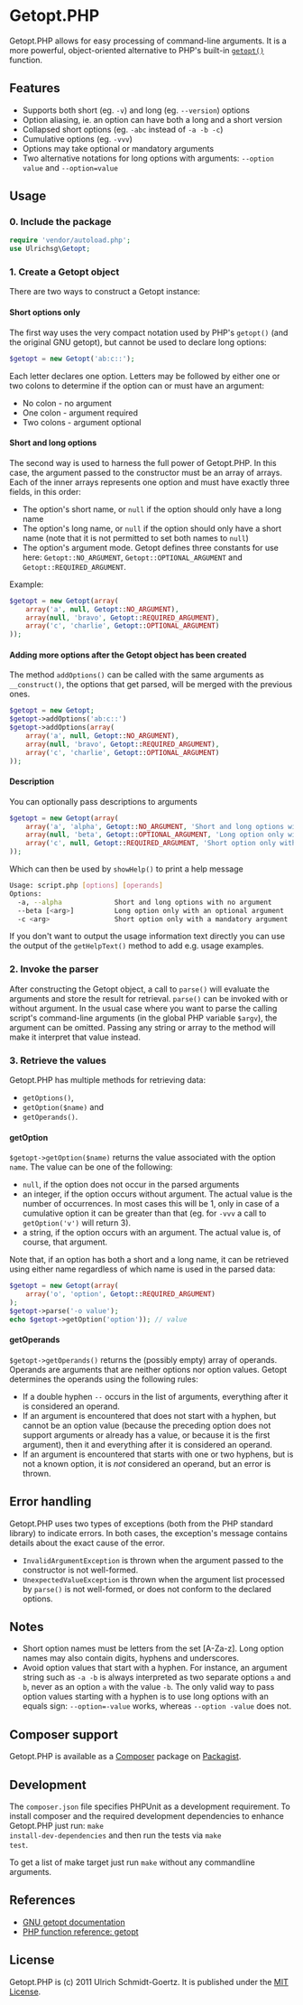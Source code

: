 Getopt.PHP
==========

Getopt.PHP allows for easy processing of command-line arguments. It is a more powerful, object-oriented
alternative to PHP's built-in [`getopt()`](http://php.net/manual/en/function.getopt.php) function.


Features
--------

* Supports both short (eg. `-v`) and long (eg. `--version`) options
* Option aliasing, ie. an option can have both a long and a short version
* Collapsed short options (eg. `-abc` instead of `-a -b -c`)
* Cumulative options (eg. `-vvv`)
* Options may take optional or mandatory arguments
* Two alternative notations for long options with arguments: `--option value` and `--option=value`


Usage
-----
### 0. Include the package

```php
require 'vendor/autoload.php';
use Ulrichsg\Getopt;
```
### 1. Create a Getopt object

There are two ways to construct a Getopt instance:

#### Short options only

The first way uses the very compact notation used by PHP's `getopt()` (and the original GNU getopt),
but cannot be used to declare long options:
```php
$getopt = new Getopt('ab:c::');
```
Each letter declares one option. Letters may be followed by either one or two colons to determine
if the option can or must have an argument:

* No colon - no argument
* One colon - argument required
* Two colons - argument optional

#### Short and long options

The second way is used to harness the full power of Getopt.PHP. In this case, the argument passed to
the constructor must be an array of arrays. Each of the inner arrays represents one option and must
have exactly three fields, in this order:

* The option's short name, or `null` if the option should only have a long name
* The option's long name, or `null` if the option should only have a short name (note that it is not
  permitted to set both names to `null`)
* The option's argument mode. Getopt defines three constants for use here: `Getopt::NO_ARGUMENT`,
  `Getopt::OPTIONAL_ARGUMENT` and `Getopt::REQUIRED_ARGUMENT`.

Example:

```php
$getopt = new Getopt(array(
    array('a', null, Getopt::NO_ARGUMENT),
    array(null, 'bravo', Getopt::REQUIRED_ARGUMENT),
    array('c', 'charlie', Getopt::OPTIONAL_ARGUMENT)
));
```

#### Adding more options after the Getopt object has been created

The method `addOptions()` can be called with the same arguments as `__construct()`, the options that
get parsed, will be merged with the previous ones.

```php
$getopt = new Getopt;
$getopt->addOptions('ab:c::')
$getopt->addOptions(array(
    array('a', null, Getopt::NO_ARGUMENT),
    array(null, 'bravo', Getopt::REQUIRED_ARGUMENT),
    array('c', 'charlie', Getopt::OPTIONAL_ARGUMENT)
));
```

#### Description

You can optionally pass descriptions to arguments

```php
$getopt = new Getopt(array(
	array('a', 'alpha', Getopt::NO_ARGUMENT, 'Short and long options with no argument'),
	array(null, 'beta', Getopt::OPTIONAL_ARGUMENT, 'Long option only with an optional argument'),
	array('c', null, Getopt::REQUIRED_ARGUMENT, 'Short option only with a mandatory argument')
));
```

Which can then be used by `showHelp()` to print a help message

```bash
Usage: script.php [options] [operands]
Options:
  -a, --alpha             Short and long options with no argument
  --beta [<arg>]          Long option only with an optional argument
  -c <arg>                Short option only with a mandatory argument
```

If you don't want to output the usage information text directly you can use the output of the
`getHelpText()` method to add e.g. usage examples.

### 2. Invoke the parser

After constructing the Getopt object, a call to `parse()` will evaluate the arguments and store the
result for retrieval. `parse()` can be invoked with or without argument. In the usual case where you
want to parse the calling script's command-line arguments (in the global PHP variable `$argv`), the
argument can be omitted. Passing any string or array to the method will make it interpret that
value instead.

### 3. Retrieve the values

Getopt.PHP has multiple methods for retrieving data:

* `getOptions()`,
* `getOption($name)` and
* `getOperands()`.

#### getOption

`$getopt->getOption($name)` returns the value associated with the option `name`. The value can be
one of the following:

* `null`, if the option does not occur in the parsed arguments
* an integer, if the option occurs without argument. The actual value is the number of occurrences.
  In most cases this will be 1, only in case of a cumulative option it can be greater than that (eg.
  for `-vvv` a call to `getOption('v')` will return 3).
* a string, if the option occurs with an argument. The actual value is, of course, that argument.

Note that, if an option has both a short and a long name, it can be retrieved using either name
regardless of which name is used in the parsed data:

```php
$getopt = new Getopt(array(
    array('o', 'option', Getopt::REQUIRED_ARGUMENT)
);
$getopt->parse('-o value');
echo $getopt->getOption('option')); // value
```

#### getOperands

`$getopt->getOperands()` returns the (possibly empty) array of operands. Operands are arguments that
are neither options nor option values. Getopt determines the operands using the following rules:

* If a double hyphen `--` occurs in the list of arguments, everything after it is considered an
  operand.
* If an argument is encountered that does not start with a hyphen, but cannot be an option value
  (because the preceding option does not support arguments or already has a value, or because it
  is the first argument), then it and everything after it is considered an operand.
* If an argument is encountered that starts with one or two hyphens, but is not a known option,
  it is *not* considered an operand, but an error is thrown.


Error handling
--------------

Getopt.PHP uses two types of exceptions (both from the PHP standard library) to indicate errors.
In both cases, the exception's message contains details about the exact cause of the error.

* `InvalidArgumentException` is thrown when the argument passed to the constructor is not well-formed.
* `UnexpectedValueException` is thrown when the argument list processed by `parse()` is not
  well-formed, or does not conform to the declared options.


Notes
-----

* Short option names must be letters from the set [A-Za-z]. Long option names may also contain
  digits, hyphens and underscores.
* Avoid option values that start with a hyphen. For instance, an argument string such as `-a -b`
  is always interpreted as two separate options `a` and `b`, never as an option `a` with the value
  `-b`. The only valid way to pass option values starting with a hyphen is to use long options with
  an equals sign: `--option=-value` works, whereas `--option -value` does not.


Composer support
----------------

Getopt.PHP is available as a [Composer](https://github.com/composer/composer) package on
[Packagist](http://packagist.org/packages/ulrichsg/getopt-php).


Development
-----------

The `composer.json` file specifies PHPUnit as a development requirement. To install composer and
the required development dependencies to enhance Getopt.PHP just run:
<code>make install-dev-dependencies</code> and then run the tests via <code>make test</code>.

To get a list of make target just run `make` without any commandline arguments.


References
----------

* [GNU getopt documentation](https://www.gnu.org/s/hello/manual/libc/Getopt.html)
* [PHP function reference: getopt](http://php.net/manual/en/function.getopt.php)


License
-------

Getopt.PHP is (c) 2011 Ulrich Schmidt-Goertz. It is published under the
[MIT License](http://www.opensource.org/licenses/mit-license.php).

